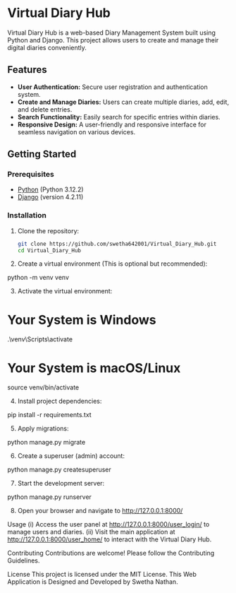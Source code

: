 # Virtual Diary Hub

Virtual Diary Hub is a web-based Diary Management System built using Python and Django. This project allows users to create and manage their digital diaries conveniently.

## Features

- **User Authentication:** Secure user registration and authentication system.
- **Create and Manage Diaries:** Users can create multiple diaries, add, edit, and delete entries.
- **Search Functionality:** Easily search for specific entries within diaries.
- **Responsive Design:** A user-friendly and responsive interface for seamless navigation on various devices.

## Getting Started

### Prerequisites

- [Python](https://www.python.org/) (Python 3.12.2)
- [Django](https://www.djangoproject.com/) (version 4.2.11)

### Installation

1. Clone the repository:

   ```bash
   git clone https://github.com/swetha642001/Virtual_Diary_Hub.git
   cd Virtual_Diary_Hub

2. Create a virtual environment (This is optional but recommended):

python -m venv venv

3. Activate the virtual environment:

# Your System is Windows
.\venv\Scripts\activate

# Your System is macOS/Linux
source venv/bin/activate

4. Install project dependencies:

pip install -r requirements.txt

5. Apply migrations:

python manage.py migrate

6. Create a superuser (admin) account:

python manage.py createsuperuser

7. Start the development server:

python manage.py runserver

8. Open your browser and navigate to http://127.0.0.1:8000/


Usage
(i) Access the user panel at http://127.0.0.1:8000/user_login/ to manage users and diaries.
(ii) Visit the main application at http://127.0.0.1:8000/user_home/ to interact with the Virtual Diary Hub.

Contributing
Contributions are welcome! Please follow the Contributing Guidelines.

License
This project is licensed under the MIT License.
This Web Application is Designed and Developed by Swetha Nathan.